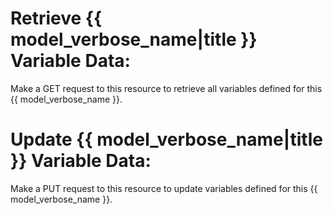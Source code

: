 # Retrieve {{ model_verbose_name|title }} Variable Data:

Make a GET request to this resource to retrieve all variables defined for this
{{ model_verbose_name }}.

# Update {{ model_verbose_name|title }} Variable Data:

Make a PUT request to this resource to update variables defined for this
{{ model_verbose_name }}.
